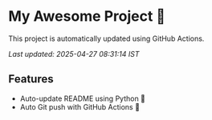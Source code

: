 # My Awesome Project 🚀

This project is automatically updated using GitHub Actions.

_Last updated: 2025-04-27 08:31:14 IST_

## Features
- Auto-update README using Python 🐍
- Auto Git push with GitHub Actions 🤖
